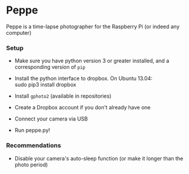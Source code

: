 Peppe
=====

Peppe is a time-lapse photographer for the Raspberry Pi (or indeed any computer)

### Setup ###

* Make sure you have python version 3 or greater installed, and a corresponding version of `pip`

* Install the python interface to dropbox. On Ubuntu 13.04:  
	sudo pip3 install dropbox

* Install `gphoto2` (available in repositories)

* Create a Dropbox account if you don't already have one

* Connect your camera via USB

* Run peppe.py!


### Recommendations ###

* Disable your camera's auto-sleep function (or make it longer than the photo period)
